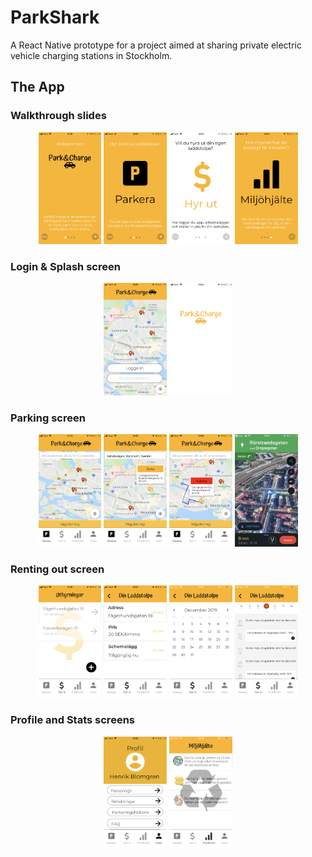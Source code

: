 # ParkShark
A React Native prototype for a project aimed at sharing private electric vehicle charging stations in Stockholm.

## The App
### Walkthrough slides

<p float="left" align='center'>  
  <img src='https://github.com/alexandrahotti/Park-and-Charge/blob/master/App%20images/slide_1_logo.PNG' width="20%" height="20%"
 />  <img src='https://github.com/alexandrahotti/Park-and-Charge/blob/master/App%20images/slide_2_park.PNG' width="20%" height="20%"
 />  <img src='https://github.com/alexandrahotti/Park-and-Charge/blob/master/App%20images/slide_3_hyr_ut.PNG' width="20%" height="20%"
 />  <img src='https://github.com/alexandrahotti/Park-and-Charge/blob/master/App%20images/slide_4_miljo_hjalte.PNG' width="20%" height="20%"
 />
  
  ### Login & Splash screen
  <p float="left" align='center'> 
  <img src='https://github.com/alexandrahotti/Park-and-Charge/blob/master/App%20images/login.PNG' width="20%" height="20%"
 /> <img src='https://github.com/alexandrahotti/Park-and-Charge/blob/master/App%20images/splash_screen.PNG' width="20%" height="20%"
 />
  
  
  ### Parking screen
  
  <p float="left" align='center'>  
  <img src='https://github.com/alexandrahotti/Park-and-Charge/blob/master/App%20images/park_screen.PNG' width="20%" height="20%"
 />  <img src='https://github.com/alexandrahotti/Park-and-Charge/blob/master/App%20images/park_before_book.PNG' width="20%" height="20%"
 />  <img src='https://github.com/alexandrahotti/Park-and-Charge/blob/master/App%20images/park_screen_booked.PNG' width="20%" height="20%"
/>   <img src='https://github.com/alexandrahotti/Park-and-Charge/blob/master/App%20images/navigation.PNG' width="20%" height="20%"
 />  
  
  
  ### Renting out screen
  

  <p float="left" align='center'>  
  <img src='https://github.com/alexandrahotti/Park-and-Charge/blob/master/App%20images/Uthyrningar.PNG' width="20%" height="20%"
 />  <img src='https://github.com/alexandrahotti/Park-and-Charge/blob/master/App%20images/din_laddstolpe.PNG' width="20%" height="20%"
 />  <img src='https://github.com/alexandrahotti/Park-and-Charge/blob/master/App%20images/din_laddstolpe_kalender.PNG' width="20%" height="20%"
 />  <img src='https://github.com/alexandrahotti/Park-and-Charge/blob/master/App%20images/din_laddstolpe_schema.PNG' width="20%" height="20%"
 />  

  ### Profile and Stats screens
  
  <p float="left" align='center'>  
  <img src='https://github.com/alexandrahotti/Park-and-Charge/blob/master/App%20images/profil.PNG' width="20%" height="20%"
 />  <img src='https://github.com/alexandrahotti/Park-and-Charge/blob/master/App%20images/miljohjalte.PNG' width="20%" height="20%"
 /> 
  
  
  
